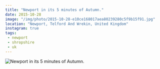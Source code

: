 ```yaml
---
title: "Newport in its 5 minutes of Autumn."
date: 2015-10-28
image: "/img/photo/2015-10-28-e10ce168017aea80239280c5f9b15f91.jpg"
location: "Newport, Telford And Wrekin, United Kingdom"
instagram: true
tags:
 - newport
 - shropshire
 - uk
---
```


![Newport in its 5 minutes of Autumn.](/img/photo/2015-10-28-e10ce168017aea80239280c5f9b15f91.jpg)
